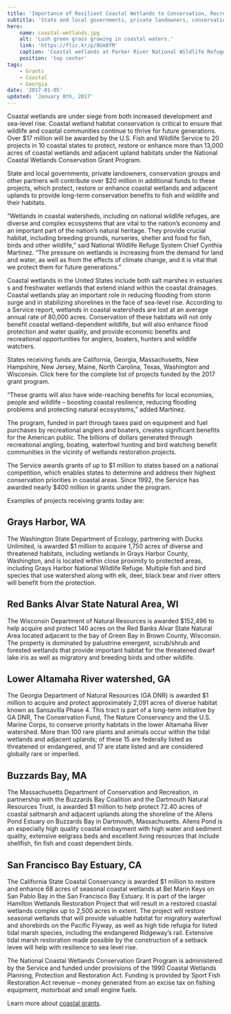 ```yaml
---
title: 'Importance of Resilient Coastal Wetlands to Conservation, Recreation Economy and Coastal Communities Recognized by $17 Million in Grants to States'
subtitle: 'State and local governments, private landowners, conservation groups and tribes will contribute an additional $20 million'
hero:
    name: coastal-wetlands.jpg
    alt: 'Lush green grass growing in coastal waters.'
    link: 'https://flic.kr/p/8Uo8YM'
    caption: 'Coastal wetlands at Parker River National Wildlife Refuge in Massachusetts. Photo by Kelly Fike, USFWS.'
    position: 'top center'
tags:
    - Grants
    - Coastal
    - Georgia
date: '2017-01-05'
updated: 'January 8th, 2017'
---
```


Coastal wetlands are under siege from both increased development and sea-level rise. Coastal wetland habitat conservation is critical to ensure that wildlife and coastal communities continue to thrive for future generations. Over $17 million will be awarded by the U.S. Fish and Wildlife Service to 20 projects in 10 coastal states to protect, restore or enhance more than 13,000 acres of coastal wetlands and adjacent upland habitats under the National Coastal Wetlands Conservation Grant Program.

State and local governments, private landowners, conservation groups and other partners will contribute over $20 million in additional funds to these projects, which protect, restore or enhance coastal wetlands and adjacent uplands to provide long-term conservation benefits to fish and wildlife and their habitats.

“Wetlands in coastal watersheds, including on national wildlife refuges, are diverse and complex ecosystems that are vital to the nation’s economy and an important part of the nation’s natural heritage. They provide crucial habitat, including breeding grounds, nurseries, shelter and food for fish, birds and other wildlife,” said National Wildlife Refuge System Chief Cynthia Martinez. “The pressure on wetlands is increasing from the demand for land and water, as well as from the effects of climate change, and it is vital that we protect them for future generations.”

Coastal wetlands in the United States include both salt marshes in estuaries s and freshwater wetlands that extend inland within the coastal drainages. Coastal wetlands play an important role in reducing flooding from storm surge and in stabilizing shorelines in the face of sea-level rise. According to a Service report, wetlands in coastal watersheds are lost at an average annual rate of 80,000 acres. Conservation of these habitats will not only benefit coastal wetland-dependent wildlife, but will also enhance flood protection and water quality, and provide economic benefits and recreational opportunities for anglers, boaters, hunters and wildlife watchers.

States receiving funds are California, Georgia, Massachusetts, New Hampshire, New Jersey, Maine, North Carolina, Texas, Washington and Wisconsin. Click here for the complete list of projects funded by the 2017 grant program.

“These grants will also have wide-reaching benefits for local economies, people and wildlife – boosting coastal resilience, reducing flooding problems and protecting natural ecosystems,” added Martinez.

The program, funded in part through taxes paid on equipment and fuel purchases by recreational anglers and boaters, creates significant benefits for the American public. The billions of dollars generated through recreational angling, boating, waterfowl hunting and bird watching benefit communities in the vicinity of wetlands restoration projects.

The Service awards grants of up to $1 million to states based on a national competition, which enables states to determine and address their highest conservation priorities in coastal areas. Since 1992, the Service has awarded nearly $400 million in grants under the program.

Examples of projects receiving grants today are:

## Grays Harbor, WA

The Washington State Department of Ecology, partnering with Ducks Unlimited, is awarded $1 million to acquire 1,750 acres of diverse and threatened habitats, including wetlands in Grays Harbor County, Washington, and is located within close proximity to protected areas, including Grays Harbor National Wildlife Refuge. Multiple fish and bird species that use watershed along with elk, deer, black bear and river otters will benefit from the protection.

## Red Banks Alvar State Natural Area, WI

The Wisconsin Department of Natural Resources is awarded $152,496 to help acquire and protect 140 acres on the Red Banks Alvar State Natural Area located adjacent to the bay of Green Bay in Brown County, Wisconsin. The property is dominated by palustrine emergent, scrub/shrub and forested wetlands that provide important habitat for the threatened dwarf lake iris as well as migratory and breeding birds and other wildlife.

## Lower Altamaha River watershed, GA

The Georgia Department of Natural Resources (GA DNR) is awarded $1 million to acquire and protect approximately 2,091 acres of diverse habitat known as Sansavilla Phase 4. This tract is part of a long-term initiative by GA DNR, The Conservation Fund, The Nature Conservancy and the U.S. Marine Corps, to conserve priority habitats in the lower Altamaha River watershed. More than 100 rare plants and animals occur within the tidal wetlands and adjacent uplands; of these 15 are federally listed as threatened or endangered, and 17 are state listed and are considered globally rare or imperiled.

## Buzzards Bay, MA

The Massachusetts Department of Conservation and Recreation, in partnership with the Buzzards Bay Coalition and the Dartmouth Natural Resources Trust, is awarded $1 million to help protect 72.40 acres of coastal saltmarsh and adjacent uplands along the shoreline of the Allens Pond Estuary on Buzzards Bay in Dartmouth, Massachusetts. Allens Pond is an especially high quality coastal embayment with high water and sediment quality, extensive eelgrass beds and excellent living resources that include shellfish, fin fish and coast dependent birds.

## San Francisco Bay Estuary, CA

The California State Coastal Conservancy is awarded $1 million to restore and enhance 68 acres of seasonal coastal wetlands at Bel Marin Keys on San Pablo Bay in the San Francisco Bay Estuary. It is part of the larger Hamilton Wetlands Restoration Project that will result in a restored coastal wetlands complex up to 2,500 acres in extent. The project will restore seasonal wetlands that will provide valuable habitat for migratory waterfowl and shorebirds on the Pacific Flyway, as well as high tide refugia for listed tidal marsh species, including the endangered Ridgeway’s rail. Extensive tidal marsh restoration made possible by the construction of a setback levee will help with resilience to sea level rise.

The National Coastal Wetlands Conservation Grant Program is administered by the Service and funded under provisions of the 1990 Coastal Wetlands Planning, Protection and Restoration Act. Funding is provided by Sport Fish Restoration Act revenue – money generated from an excise tax on fishing equipment, motorboat and small engine fuels.

Learn more about [coastal grants](https://www.fws.gov/coastal/CoastalGrants/).
